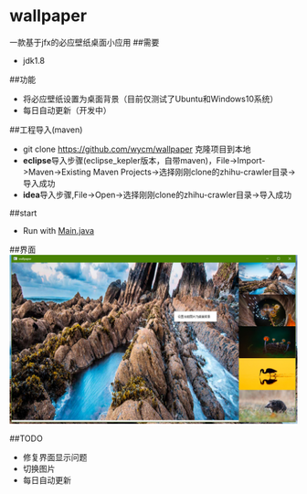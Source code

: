 ﻿wallpaper
=========  
一款基于jfx的必应壁纸桌面小应用
##需要
* jdk1.8

##功能
* 将必应壁纸设置为桌面背景（目前仅测试了Ubuntu和Windows10系统）
* 每日自动更新（开发中）

##工程导入(maven)
* git clone https://github.com/wycm/wallpaper 克隆项目到本地 
* **eclipse**导入步骤(eclipse_kepler版本，自带maven)，File->Import->Maven->Existing Maven Projects->选择刚刚clone的zhihu-crawler目录->导入成功
* **idea**导入步骤,File->Open->选择刚刚clone的zhihu-crawler目录->导入成功

##start
* Run with [Main.java](https://github.com/wycm/wallpaper/blob/master/src/main/java/com/wy/wallpaper/Main.java)

##界面
![](https://github.com/wycm/wallpaper/blob/master/img/wallpaper.png)

##TODO
* 修复界面显示问题
* 切换图片
* 每日自动更新



